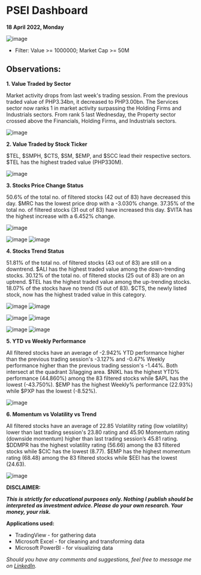 # PSEI Dashboard
**18 April 2022, Monday**

![image](https://user-images.githubusercontent.com/103119533/163811423-107079fb-3108-4c13-9acb-469741cbebc6.png)


- Filter: Value >= 1000000; Market Cap >= 50M

## Observations:

**1. Value Traded by Sector**

Market activity drops from last week's trading session. From the previous traded value of PHP3.34bn, it decreased to PHP3.00bn. The Services sector now ranks 1 in market activity surpassing the Holding Firms and Industrials sectors. From rank 5 last Wednesday, the Property sector crossed above the Financials, Holding Firms, and Industrials sectors. 

![image](https://user-images.githubusercontent.com/103119533/163811030-58ec6649-b4d1-45ee-a03b-d16e2f735933.png)

**2. Value Traded by Stock Ticker**

$TEL, $SMPH, $CTS, $SM, $EMP, and $SCC lead their respective sectors. $TEL has the highest traded value (PHP330M).

![image](https://user-images.githubusercontent.com/103119533/163811291-2bf2a3cb-2390-480b-bc94-fcb4caefbdcf.png)

**3. Stocks Price Change Status**

50.6% of the total no. of filtered stocks (42 out of 83) have decreased this day. $MRC has the lowest price drop with a -3.030% change. 37.35% of the total no. of filtered stocks (31 out of 83) have increased this day. $VITA has the highest increase with a 6.452% change. 

![image](https://user-images.githubusercontent.com/103119533/163811640-01f3d4ee-0ca7-44b3-bfb5-574ad8aafb3e.png)

![image](https://user-images.githubusercontent.com/103119533/163812050-0e71ad19-7ef3-4219-b64f-20bb27a3089a.png)
![image](https://user-images.githubusercontent.com/103119533/163812096-9da58168-ae7e-48ce-9783-134360755a4d.png)

**4. Stocks Trend Status**

51.81% of the total no. of filtered stocks (43 out of 83) are still on a downtrend. $ALI has the highest traded value among the down-trending stocks. 30.12% of the total no. of filtered stocks (25 out of 83) are on an uptrend. $TEL has the highest traded value among the up-trending stocks. 18.07% of the stocks have no trend (15 out of 83). $CTS, the newly listed stock, now has the highest traded value in this category.

![image](https://user-images.githubusercontent.com/103119533/163812411-7aeacca5-4fa5-4ceb-b2ad-90df1666266c.png)
![image](https://user-images.githubusercontent.com/103119533/163815965-37125adb-1200-4406-8f33-f2eb8f98f172.png)

![image](https://user-images.githubusercontent.com/103119533/163215392-679c7f3a-c8f0-424c-8440-8e9ad74b57c3.png)
![image](https://user-images.githubusercontent.com/103119533/163816167-edb244c3-0dd0-4f2b-89f8-74bee477c135.png)

![image](https://user-images.githubusercontent.com/103119533/163816237-978b85d6-a47d-43fb-a8dd-93d000cd37df.png)
![image](https://user-images.githubusercontent.com/103119533/163816309-3c817a5b-e225-4b57-962d-58d0257de59a.png)

**5. YTD vs Weekly Performance**

All filtered stocks have an average of -2.942% YTD performance higher than the previous trading session's -3.127% and -0.47% Weekly performance higher than the previous trading session's -1.44%. Both intersect at the quadrant 3/lagging area. $NIKL has the highest YTD% performance (44.860%) among the 83 filtered stocks while $APL has the lowest (-43.750%). $EMP has the highest Weekly% performance (22.93%) while $PXP has the lowest (-8.52%).

![image](https://user-images.githubusercontent.com/103119533/163817047-095545ba-2f7e-4c0f-a6c4-33f10fe9c5eb.png)

**6. Momentum vs Volatility vs Trend**

All filtered stocks have an average of 22.85 Volatility rating (low volatility) lower than last trading session's 23.80 rating and 45.90 Momentum rating (downside momentum) higher than last trading session’s 45.81 rating. $DDMPR has the highest volatility rating (56.66) among the 83 filtered stocks while $CIC has the lowest (8.77). $EMP has the highest momentum rating (68.48) among the 83 filtered stocks while $EEI has the lowest (24.63).

![image](https://user-images.githubusercontent.com/103119533/163817268-a8237325-5bd8-48b9-812f-77fc2e1d250c.png)

**DISCLAIMER:**

***This is strictly for educational purposes only. Nothing I publish should be interpreted as investment advice. Please do your own research. Your money, your risk.***


**Applications used:**
- TradingView - for gathering data
- Microsoft Excel - for cleaning and transforming data
- Microsoft PowerBI - for visualizing data

*Should you have any comments and suggestions, feel free to message me on <a href="https://www.linkedin.com/in/jeffregencia">LinkedIn</a>.* 
